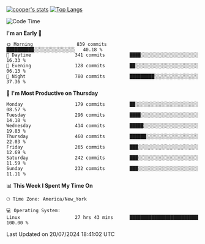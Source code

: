 [![cooper's stats](https://github-readme-stats-l2ak-km2n59e3j-coopjzs-projects.vercel.app/api?username=coopjz&count_private=true)](https://github.com/coopjz/github-readme-stats)
[![Top Langs](https://github-readme-stats-l2ak-km2n59e3j-coopjzs-projects.vercel.app/api/top-langs/?username=coopjz&count_private=true&langs_count=8&layout=compact&&hide=C)](https://github.com/coopjz/github-readme-stats)
<!--START_SECTION:waka-->
![Code Time](http://img.shields.io/badge/Code%20Time-113%20hrs%205%20mins-blue)

**I'm an Early 🐤** 

```text
🌞 Morning                839 commits         ██████████░░░░░░░░░░░░░░░   40.18 % 
🌆 Daytime                341 commits         ████░░░░░░░░░░░░░░░░░░░░░   16.33 % 
🌃 Evening                128 commits         ██░░░░░░░░░░░░░░░░░░░░░░░   06.13 % 
🌙 Night                  780 commits         █████████░░░░░░░░░░░░░░░░   37.36 % 
```
📅 **I'm Most Productive on Thursday** 

```text
Monday                   179 commits         ██░░░░░░░░░░░░░░░░░░░░░░░   08.57 % 
Tuesday                  296 commits         ████░░░░░░░░░░░░░░░░░░░░░   14.18 % 
Wednesday                414 commits         █████░░░░░░░░░░░░░░░░░░░░   19.83 % 
Thursday                 460 commits         ██████░░░░░░░░░░░░░░░░░░░   22.03 % 
Friday                   265 commits         ███░░░░░░░░░░░░░░░░░░░░░░   12.69 % 
Saturday                 242 commits         ███░░░░░░░░░░░░░░░░░░░░░░   11.59 % 
Sunday                   232 commits         ███░░░░░░░░░░░░░░░░░░░░░░   11.11 % 
```


📊 **This Week I Spent My Time On** 

```text
🕑︎ Time Zone: America/New_York

💻 Operating System: 
Linux                    27 hrs 43 mins      █████████████████████████   100.00 % 
```


 Last Updated on 20/07/2024 18:41:02 UTC
<!--END_SECTION:waka-->
